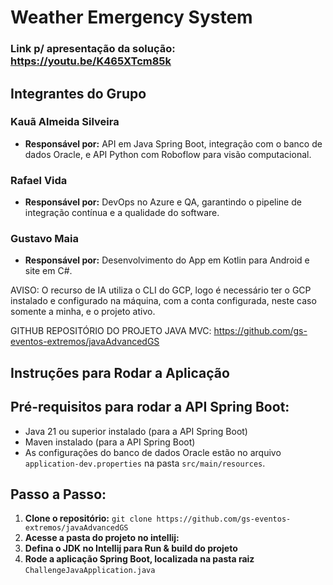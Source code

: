 # Weather Emergency System

### Link p/ apresentação da solução: https://youtu.be/K465XTcm85k

## Integrantes do Grupo

### Kauã Almeida Silveira
- **Responsável por:** API em Java Spring Boot, integração com o banco de dados Oracle, e API Python com Roboflow para visão computacional.
### Rafael Vida
- **Responsável por:** DevOps no Azure e QA, garantindo o pipeline de integração contínua e a qualidade do software.
### Gustavo Maia
- **Responsável por:** Desenvolvimento do App em Kotlin para Android e site em C#.

AVISO: O recurso de IA utiliza o CLI do GCP, logo é necessário ter o GCP instalado e configurado na máquina, com a conta configurada, neste caso somente a minha, e o projeto ativo.

GITHUB REPOSITÓRIO DO PROJETO JAVA MVC: https://github.com/gs-eventos-extremos/javaAdvancedGS

## Instruções para Rodar a Aplicação

## Pré-requisitos para rodar a API Spring Boot:
- Java 21 ou superior instalado (para a API Spring Boot)
- Maven instalado (para a API Spring Boot)
- As configurações do banco de dados Oracle estão no arquivo `application-dev.properties` na pasta `src/main/resources`.

## Passo a Passo:

1. **Clone o repositório:**
   ```git clone https://github.com/gs-eventos-extremos/javaAdvancedGS```
2. **Acesse a pasta do projeto no intellij:**
3. **Defina o JDK no Intellij para Run & build do projeto**
4. **Rode a aplicação Spring Boot, localizada na pasta raiz**
   ```ChallengeJavaApplication.java```

